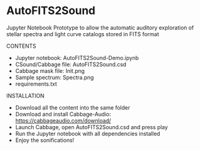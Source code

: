 # AutoFITS2Sound
Jupyter Notebook Prototype to allow the automatic auditory exploration of stellar spectra and light curve catalogs stored in FITS format

CONTENTS
- Jupyter notebook: AutoFITS2Sound-Demo.ipynb
- CSound/Cabbage file: AutoFITS2Sound.csd
- Cabbage mask file: Init.png
- Sample spectrum: Spectra.png
- requirements.txt

INSTALLATION
- Download all the content into the same folder
- Download and install Cabbage-Audio: https://cabbageaudio.com/download/
- Launch Cabbage, open AutoFITS2Sound.csd and press play
- Run the Jupyter notebook with all dependencies installed
- Enjoy the sonifications!

